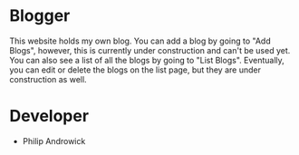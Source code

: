 # Blogger
This website holds my own blog.  You can add a blog by going to "Add Blogs", however, this is currently under construction and can't be used yet.  You can also see a list of all the blogs by going to "List Blogs".  Eventually, you can edit or delete the blogs on the list page, but they are under construction as well.  

# Developer
- Philip Androwick
